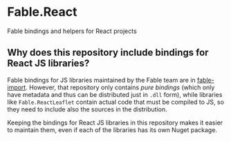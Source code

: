 # Fable.React

Fable bindings and helpers for React projects

## Why does this repository include bindings for React JS libraries?

Fable bindings for JS libraries maintained by the Fable team are in [fable-import](https://github.com/fable-compiler/fable-import). However, that repository only contains _pure bindings_ (which only have metadata and thus can be distributed just in `.dll` form), while libraries like `Fable.ReactLeaflet` contain actual code that must be compiled to JS, so they need to include also the sources in the distribution.

Keeping the bindings for React JS libraries in this repository makes it easier to maintain them, even if each of the libraries has its own Nuget package.
